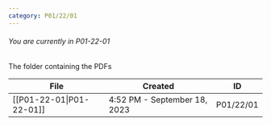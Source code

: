 ```yaml
---
category: P01/22/01
---
```

###### You are currently in P01-22-01

The folder containing the PDFs

| File                                                                                           | Created                      | ID        |
| ---------------------------------------------------------------------------------------------- | ---------------------------- | --------- |
| [[P01-22-01\|P01-22-01]] | 4:52 PM - September 18, 2023 | P01/22/01 |


